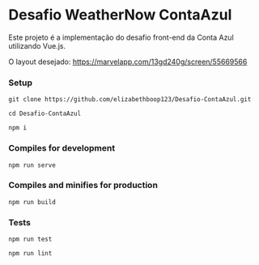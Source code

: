 # Desafio  WeatherNow ContaAzul

Este projeto é a implementação do desafio front-end da Conta Azul utilizando Vue.js.

O layout desejado: https://marvelapp.com/13gd240g/screen/55669566

### Setup
```
git clone https://github.com/elizabethboop123/Desafio-ContaAzul.git
```
```
cd Desafio-ContaAzul
```
```
npm i
```

### Compiles for development
```
npm run serve
```

### Compiles and minifies for production
```
npm run build
```

### Tests
```
npm run test
```
```
npm run lint
```
